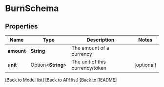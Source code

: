 # BurnSchema

## Properties

Name | Type | Description | Notes
------------ | ------------- | ------------- | -------------
**amount** | **String** | The amount of a currency | 
**unit** | Option<**String**> | The unit of this currency/token | [optional]

[[Back to Model list]](../README.md#documentation-for-models) [[Back to API list]](../README.md#documentation-for-api-endpoints) [[Back to README]](../README.md)


